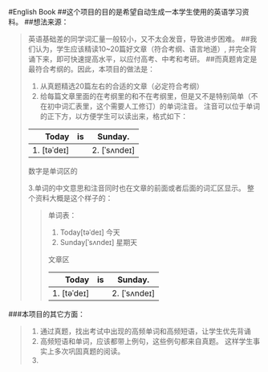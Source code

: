 #English Book
##这个项目的目的是希望自动生成一本学生使用的英语学习资料。
##想法来源：
> 英语基础差的同学词汇量一般较小，又不太会发音，导致进步困难。
##我们认为，学生应该精读10~20篇好文章（符合考纲、语言地道）, 并完全背诵下来，即可快速提高水平，以应付高考、中考和考研。
##而真题肯定是最符合考纲的。因此，本项目的做法是：
> 1. 从真题精选20篇左右的合适的文章（必定符合考纲）
> 2. 给每篇文章里面的在考纲里的和不在考纲里，但是又不是特别简单（不在初中词汇表里，这个需要人工修订）的单词注音。
>注音可以位于单词的正下方，以方便学生可以读出来，格式如下：
>
> | Today       | is   |  Sunday.  |
> | -----:   | -----:  | :----:  |
> |1. [təˈdeɪ] |  |2. [ˈsʌndeɪ] |
>数字是单词区的
> 
>3.单词的中文意思和注音同时也在文章的前面或者后面的词汇区显示。
>整个资料大概是这个样子的：
>>单词表：
>> 1. Today[təˈdeɪ] 今天
>> 2. Sunday[ˈsʌndeɪ] 星期天
>>
>>文章区
>>
> >| Today       | is   |  Sunday.  |
> >| -----:   | -----:  | :----:  |
> >|1. [təˈdeɪ] |  |2. [ˈsʌndeɪ] |
###本项目的其它方面：
> 1. 通过真题，找出考试中出现的高频单词和高频短语，让学生优先背诵
> 2. 高频短语和单词，应该都带上例句，这些例句都来自真题。
>这样学生事实上多次巩固真题的阅读。
>3. 